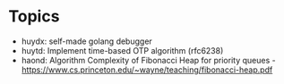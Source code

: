 # Topics

- huydx: self-made golang debugger
- huytd: Implement time-based OTP algorithm (rfc6238) 
- haond: Algorithm Complexity of Fibonacci Heap for priority queues - https://www.cs.princeton.edu/~wayne/teaching/fibonacci-heap.pdf
